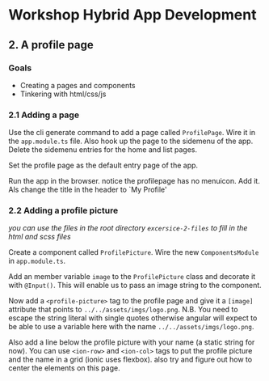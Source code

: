 # Workshop Hybrid App Development
## 2. A profile page
### Goals
* Creating a pages and components
* Tinkering with html/css/js

### 2.1 Adding a page
Use the cli generate command to add a page called `ProfilePage`. Wire it in the `app.module.ts` file. Also hook up the page to the sidemenu of the app. Delete the sidemenu entries for the home and list pages. 

Set the profile page as the default entry page of the app.

Run the app in the browser. notice the profilepage has no menuicon. Add it. Als change the title in the header to `My Profile'

### 2.2 Adding a profile picture 
_you can use the files in the root directory `excersice-2-files` to fill in the html and scss files_

Create a component called `ProfilePicture`. Wire the new `ComponentsModule` in `app.module.ts`. 

Add an member variable `image` to the `ProfilePicture` class and decorate it with `@Input()`. This will enable us to pass an image string to the component.

Now add a `<profile-picture>` tag to the profile page and give it a `[image]` attribute that points to `../../assets/imgs/logo.png`. N.B. You need to escape the string literal with single quotes otherwise angular will expect to be able to use a variable here with the name `../../assets/imgs/logo.png`.


Also add a line below the profile picture with your name (a static string for now). You can use `<ion-row>` and `<ion-col>` tags to put the profile picture and the name in a grid (ionic uses flexbox). also try and figure out how to center the elements on this page.
